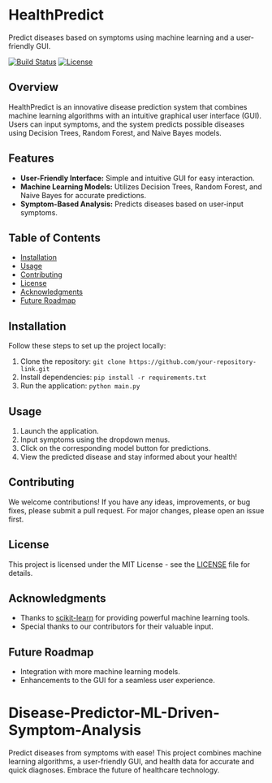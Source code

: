 # HealthPredict

Predict diseases based on symptoms using machine learning and a user-friendly GUI.

[![Build Status](https://img.shields.io/badge/build-passing-brightgreen)](https://github.com/your-repository-link)
[![License](https://img.shields.io/badge/license-MIT-blue.svg)](https://opensource.org/licenses/MIT)

## Overview

HealthPredict is an innovative disease prediction system that combines machine learning algorithms with an intuitive graphical user interface (GUI). Users can input symptoms, and the system predicts possible diseases using Decision Trees, Random Forest, and Naive Bayes models.

## Features

- **User-Friendly Interface:** Simple and intuitive GUI for easy interaction.
- **Machine Learning Models:** Utilizes Decision Trees, Random Forest, and Naive Bayes for accurate predictions.
- **Symptom-Based Analysis:** Predicts diseases based on user-input symptoms.





## Table of Contents

- [Installation](#installation)
- [Usage](#usage)
- [Contributing](#contributing)
- [License](#license)
- [Acknowledgments](#acknowledgments)
- [Future Roadmap](#future-roadmap)

## Installation

Follow these steps to set up the project locally:

1. Clone the repository: `git clone https://github.com/your-repository-link.git`
2. Install dependencies: `pip install -r requirements.txt`
3. Run the application: `python main.py`

## Usage

1. Launch the application.
2. Input symptoms using the dropdown menus.
3. Click on the corresponding model button for predictions.
4. View the predicted disease and stay informed about your health!

## Contributing

We welcome contributions! If you have any ideas, improvements, or bug fixes, please submit a pull request. For major changes, please open an issue first.

## License

This project is licensed under the MIT License - see the [LICENSE](LICENSE) file for details.

## Acknowledgments

- Thanks to [scikit-learn](https://scikit-learn.org/) for providing powerful machine learning tools.
- Special thanks to our contributors for their valuable input.

## Future Roadmap

- Integration with more machine learning models.
- Enhancements to the GUI for a seamless user experience.



# Disease-Predictor-ML-Driven-Symptom-Analysis
Predict diseases from symptoms with ease! This project combines machine learning algorithms, a user-friendly GUI, and health data for accurate and quick diagnoses. Embrace the future of healthcare technology.
